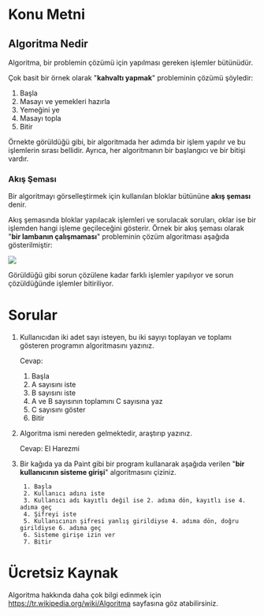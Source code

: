 # Konu Metni

## Algoritma Nedir

Algoritma, bir problemin çözümü için yapılması gereken işlemler bütünüdür.



Çok basit bir örnek olarak "**kahvaltı yapmak**" probleminin çözümü şöyledir:

1. Başla
2. Masayı ve yemekleri hazırla
3. Yemeğini ye
4. Masayı topla
5. Bitir

Örnekte görüldüğü gibi, bir algoritmada her adımda bir işlem yapılır ve bu işlemlerin sırası bellidir. Ayrıca, her algoritmanın bir başlangıcı ve bir bitişi vardır. 



### Akış Şeması

Bir algoritmayı görselleştirmek için kullanılan bloklar bütününe **akış şeması** denir.

Akış şemasında bloklar yapılacak işlemleri ve sorulacak soruları, oklar ise bir işlemden hangi işleme geçileceğini gösterir. Örnek bir akış şeması olarak "**bir lambanın çalışmaması**" probleminin çözüm algoritması aşağıda gösterilmiştir:

![](C:\CE\Career\Patika_dev\staj\veri_yapilari_algoritmalar\taskforce\veri-yapilari-algoritmalar\algoritma-nedir\figures\lamba_algoritma.jpg)

Görüldüğü gibi sorun çözülene kadar farklı işlemler yapılıyor ve sorun çözüldüğünde işlemler bitiriliyor.



# Sorular

1. Kullanıcıdan iki adet sayı isteyen, bu iki sayıyı toplayan ve toplamı gösteren programın algoritmasını yazınız.

   Cevap: 

   1. Başla
   2. A sayısını iste
   3. B sayısını iste
   4. A ve B sayısının toplamını C sayısına yaz
   5. C sayısını göster
   6. Bitir

2. Algoritma ismi nereden gelmektedir, araştırıp yazınız.

   Cevap: El Harezmi

3. Bir kağıda ya da Paint gibi bir program kullanarak aşağıda verilen "**bir kullanıcının sisteme girişi**" algoritmasını çiziniz.

    	1. Başla
    	2. Kullanıcı adını iste
    	3. Kullanıcı adı kayıtlı değil ise 2. adıma dön, kayıtlı ise 4. adıma geç
    	4. Şifreyi iste
    	5. Kullanıcının şifresi yanlış girildiyse 4. adıma dön, doğru girildiyse 6. adıma geç
    	6. Sisteme girişe izin ver
    	7. Bitir



# Ücretsiz Kaynak

Algoritma hakkında daha çok bilgi edinmek için https://tr.wikipedia.org/wiki/Algoritma sayfasına göz atabilirsiniz.

